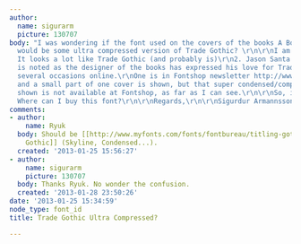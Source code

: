 ```yaml
---
author:
  name: sigurarm
  picture: 130707
body: "I was wondering if the font used on the covers of the books A Book a Part (http://www.abookapart.com)
  would be some ultra compressed version of Trade Gothic? \r\n\r\nI am wondering because:\r\n\r\n1.
  It looks a lot like Trade Gothic (and probably is)\r\n2. Jason Santa Maria, who
  is noted as the designer of the books has expressed his love for Trade Gothic on
  several occasions online.\r\nOne is in Fontshop newsletter http://www.fontshop.com/blog/newsletters/june10a/indexEMAIL.html
  and a small part of one cover is shown, but that super condensed/compressed version
  shown is not available at Fontshop, as far as I can see.\r\n\r\nSo, if anyone knows:
  Where can I buy this font?\r\n\r\nRegards,\r\n\r\nSigurdur Armannsson at 64\xB0N"
comments:
- author:
    name: Ryuk
  body: Should be [[http://www.myfonts.com/fonts/fontbureau/titling-gothic-fb/|Titling
    Gothic]] (Skyline, Condensed...).
  created: '2013-01-25 15:56:27'
- author:
    name: sigurarm
    picture: 130707
  body: Thanks Ryuk. No wonder the confusion.
  created: '2013-01-28 23:50:26'
date: '2013-01-25 15:34:59'
node_type: font_id
title: Trade Gothic Ultra Compressed?

---
```

